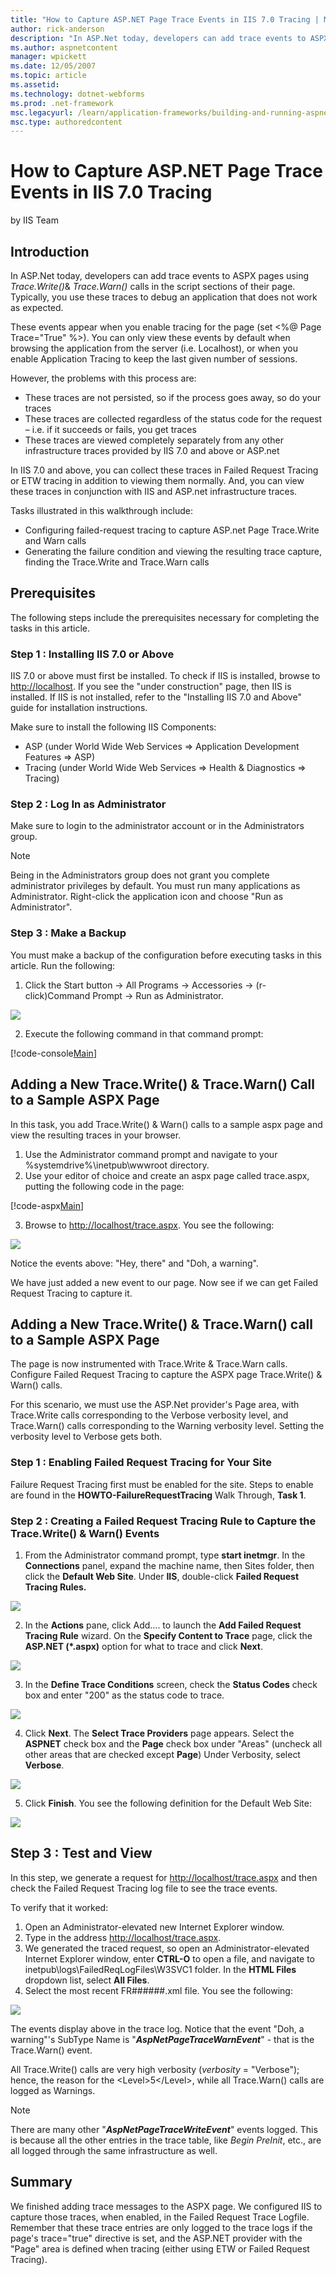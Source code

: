 ```yaml
---
title: "How to Capture ASP.NET Page Trace Events in IIS 7.0 Tracing | Microsoft Docs"
author: rick-anderson
description: "In ASP.Net today, developers can add trace events to ASPX pages using Trace.Write() & Trace.Warn() calls in the script sections of their page. Typically, you..."
ms.author: aspnetcontent
manager: wpickett
ms.date: 12/05/2007
ms.topic: article
ms.assetid: 
ms.technology: dotnet-webforms
ms.prod: .net-framework
msc.legacyurl: /learn/application-frameworks/building-and-running-aspnet-applications/how-to-capture-aspnet-page-trace-events-in-iis-tracing
msc.type: authoredcontent
---
```

How to Capture ASP.NET Page Trace Events in IIS 7.0 Tracing
====================
by IIS Team

## Introduction

In ASP.Net today, developers can add trace events to ASPX pages using *Trace.Write()*&amp; *Trace.Warn()* calls in the script sections of their page. Typically, you use these traces to debug an application that does not work as expected.

These events appear when you enable tracing for the page (set &lt;%@ Page Trace="True" %&gt;). You can only view these events by default when browsing the application from the server (i.e. Localhost), or when you enable Application Tracing to keep the last given number of sessions.

However, the problems with this process are:

- These traces are not persisted, so if the process goes away, so do your traces
- These traces are collected regardless of the status code for the request – i.e. if it succeeds or fails, you get traces
- These traces are viewed completely separately from any other infrastructure traces provided by IIS 7.0 and above or ASP.net

In IIS 7.0 and above, you can collect these traces in Failed Request Tracing or ETW tracing in addition to viewing them normally. And, you can view these traces in conjunction with IIS and ASP.net infrastructure traces.

Tasks illustrated in this walkthrough include:

- Configuring failed-request tracing to capture ASP.net Page Trace.Write and Warn calls
- Generating the failure condition and viewing the resulting trace capture, finding the Trace.Write and Trace.Warn calls

## Prerequisites

The following steps include the prerequisites necessary for completing the tasks in this article.

### Step 1 : Installing IIS 7.0 or Above

IIS 7.0 or above must first be installed. To check if IIS is installed, browse to [http://localhost](http://localhost/ "blocked::http://localhost/"). If you see the "under construction" page, then IIS is installed. If IIS is not installed, refer to the "Installing IIS 7.0 and Above" guide for installation instructions.

Make sure to install the following IIS Components:

- ASP (under World Wide Web Services =&gt; Application Development Features =&gt; ASP)
- Tracing (under World Wide Web Services =&gt; Health &amp; Diagnostics =&gt; Tracing)

### Step 2 : Log In as Administrator

Make sure to login to the administrator account or in the Administrators group.

> [!NOTE]
> Being in the Administrators group does not grant you complete administrator privileges by default. You must run many applications as Administrator. Right-click the application icon and choose "Run as Administrator".

### Step 3 : Make a Backup

You must make a backup of the configuration before executing tasks in this article. Run the following:

1. Click the Start button -&gt; All Programs -&gt; Accessories -&gt; (r-click)Command Prompt -&gt; Run as Administrator.

[![](how-to-capture-aspnet-page-trace-events-in-iis-tracing/_static/image2.jpg)](how-to-capture-aspnet-page-trace-events-in-iis-tracing/_static/image1.jpg)  
  

2. Execute the following command in that command prompt:

[!code-console[Main](how-to-capture-aspnet-page-trace-events-in-iis-tracing/samples/sample1.cmd)]

## Adding a New Trace.Write() &amp; Trace.Warn() Call to a Sample ASPX Page

In this task, you add Trace.Write() &amp; Warn() calls to a sample aspx page and view the resulting traces in your browser.

1. Use the Administrator command prompt and navigate to your %systemdrive%\inetpub\wwwroot directory.
2. Use your editor of choice and create an aspx page called trace.aspx, putting the following code in the page:


[!code-aspx[Main](how-to-capture-aspnet-page-trace-events-in-iis-tracing/samples/sample2.aspx)]

3. Browse to [http://localhost/trace.aspx](http://localhost/trace.aspx). You see the following:

[![](how-to-capture-aspnet-page-trace-events-in-iis-tracing/_static/image4.jpg)](how-to-capture-aspnet-page-trace-events-in-iis-tracing/_static/image3.jpg)

Notice the events above: "Hey, there" and "Doh, a warning".

We have just added a new event to our page. Now see if we can get Failed Request Tracing to capture it.

## Adding a New Trace.Write() &amp; Trace.Warn() call to a Sample ASPX Page

The page is now instrumented with Trace.Write &amp; Trace.Warn calls. Configure Failed Request Tracing to capture the ASPX page Trace.Write() &amp; Warn() calls.

For this scenario, we must use the ASP.Net provider's Page area, with Trace.Write calls corresponding to the Verbose verbosity level, and Trace.Warn() calls corresponding to the Warning verbosity level. Setting the verbosity level to Verbose gets both.

### Step 1 : Enabling Failed Request Tracing for Your Site

Failure Request Tracing first must be enabled for the site. Steps to enable are found in the **HOWTO-FailureRequestTracing** Walk Through, **Task 1**.

### Step 2 : Creating a Failed Request Tracing Rule to Capture the Trace.Write() &amp; Warn() Events

1. From the Administrator command prompt, type **start inetmgr**. In the **Connections** panel, expand the machine name, then Sites folder, then click the **Default Web Site**. Under **IIS**, double-click **Failed Request Tracing Rules.**

[![](how-to-capture-aspnet-page-trace-events-in-iis-tracing/_static/image6.jpg)](how-to-capture-aspnet-page-trace-events-in-iis-tracing/_static/image5.jpg)

2. In the **Actions** pane, click Add…. to launch the **Add Failed Request Tracing Rule** wizard. On the **Specify Content to Trace** page, click the **ASP.NET (\*.aspx)** option for what to trace and click **Next**.

[![](how-to-capture-aspnet-page-trace-events-in-iis-tracing/_static/image9.jpg)](how-to-capture-aspnet-page-trace-events-in-iis-tracing/_static/image8.jpg)

3. In the **Define Trace Conditions** screen, check the **Status Codes** check box and enter "200" as the status code to trace.

[![](how-to-capture-aspnet-page-trace-events-in-iis-tracing/_static/image12.jpg)](how-to-capture-aspnet-page-trace-events-in-iis-tracing/_static/image11.jpg)


4. Click **Next**. The **Select Trace Providers** page appears. Select the **ASPNET** check box and the **Page** check box under "Areas" (uncheck all other areas that are checked except **Page**) Under Verbosity, select **Verbose**.

[![](how-to-capture-aspnet-page-trace-events-in-iis-tracing/_static/image14.jpg)](how-to-capture-aspnet-page-trace-events-in-iis-tracing/_static/image13.jpg)

5. Click **Finish**. You see the following definition for the Default Web Site:

[![](how-to-capture-aspnet-page-trace-events-in-iis-tracing/_static/image16.jpg)](how-to-capture-aspnet-page-trace-events-in-iis-tracing/_static/image15.jpg)

## Step 3 : Test and View

In this step, we generate a request for [http://localhost/trace.aspx](http://localhost/trace.aspx) and then check the Failed Request Tracing log file to see the trace events.

To verify that it worked:

1. Open an Administrator-elevated new Internet Explorer window.
2. Type in the address [http://localhost/trace.aspx](http://localhost/trace.aspx).
3. We generated the traced request, so open an Administrator-elevated Internet Explorer window, enter **CTRL-O** to open a file, and navigate to inetpub\logs\FailedReqLogFiles\W3SVC1 folder. In the **HTML Files** dropdown list, select **All Files**.
4. Select the most recent FR######.xml file. You see the following:

[![](how-to-capture-aspnet-page-trace-events-in-iis-tracing/_static/image18.jpg)](how-to-capture-aspnet-page-trace-events-in-iis-tracing/_static/image17.jpg)

The events display above in the trace log. Notice that the event "Doh, a warning"'s SubType Name is "***AspNetPageTraceWarnEvent***" - that is the Trace.Warn() event.

All Trace.Write() calls are very high verbosity (*verbosity* = "Verbose"); hence, the reason for the &lt;Level&gt;5&lt;/Level&gt;, while all Trace.Warn() calls are logged as Warnings.

> [!NOTE]
> There are many other "***AspNetPageTraceWriteEvent***" events logged. This is because all the other entries in the trace table, like *Begin PreInit*, etc., are all logged through the same infrastructure as well.

## Summary

We finished adding trace messages to the ASPX page. We configured IIS to capture those traces, when enabled, in the Failed Request Trace Logfile. Remember that these trace entries are only logged to the trace logs if the page's trace="true" directive is set, and the ASP.NET provider with the "Page" area is defined when tracing (either using ETW or Failed Request Tracing).